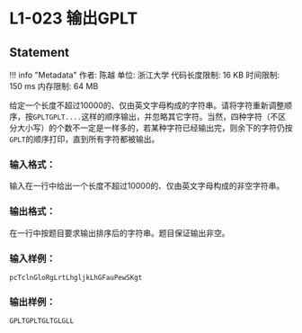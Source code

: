 
# L1-023 输出GPLT

## Statement

!!! info "Metadata"
    作者: 陈越
    单位: 浙江大学
    代码长度限制: 16 KB
    时间限制: 150 ms
    内存限制: 64 MB

给定一个长度不超过10000的、仅由英文字母构成的字符串。请将字符重新调整顺序，按`GPLTGPLT....`这样的顺序输出，并忽略其它字符。当然，四种字符（不区分大小写）的个数不一定是一样多的，若某种字符已经输出完，则余下的字符仍按`GPLT`的顺序打印，直到所有字符都被输出。

### 输入格式：

输入在一行中给出一个长度不超过10000的、仅由英文字母构成的非空字符串。

### 输出格式：

在一行中按题目要求输出排序后的字符串。题目保证输出非空。

### 输入样例：
```plaintext
pcTclnGloRgLrtLhgljkLhGFauPewSKgt
```

### 输出样例：
```plaintext
GPLTGPLTGLTGLGLL
```

